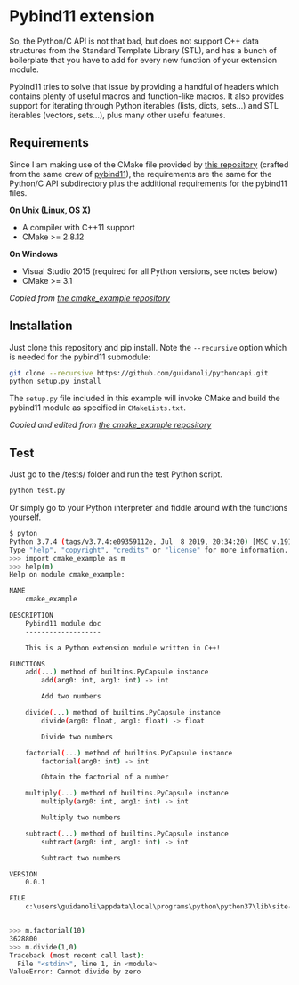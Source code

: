 # Pybind11 extension

So, the Python/C API is not that bad, but does not support C++ data structures from the Standard Template Library (STL), and has a bunch of boilerplate that you have to add for every new function of your extension module.

Pybind11 tries to solve that issue by providing a handful of headers which contains plenty of useful macros and function-like macros. It also provides support for iterating through Python iterables (lists, dicts, sets...) and STL iterables (vectors, sets...), plus many other useful features.

## Requirements

Since I am making use of the CMake file provided by [this repository](https://github.com/pybind/cmake_example) (crafted from the same crew of [pybind11](https://github.com/pybind)), the requirements are the same for the Python/C API subdirectory plus the additional requirements for the pybind11 files.

**On Unix (Linux, OS X)**

* A compiler with C++11 support
* CMake >= 2.8.12

**On Windows**

* Visual Studio 2015 (required for all Python versions, see notes below)
* CMake >= 3.1

*Copied from [the cmake_example repository](https://github.com/pybind/cmake_example)*

## Installation

Just clone this repository and pip install. Note the `--recursive` option which is
needed for the pybind11 submodule:

```bash
git clone --recursive https://github.com/guidanoli/pythoncapi.git
python setup.py install
```

The `setup.py` file included in this example will invoke CMake and build the pybind11 module as specified in `CMakeLists.txt`.

*Copied and edited from [the cmake_example repository](https://github.com/pybind/cmake_example)*

## Test

Just go to the /tests/ folder and run the test Python script.

```bash
python test.py
```

Or simply go to your Python interpreter and fiddle around with the functions yourself.

```bash
$ pyton
Python 3.7.4 (tags/v3.7.4:e09359112e, Jul  8 2019, 20:34:20) [MSC v.1916 64 bit (AMD64)] on win32
Type "help", "copyright", "credits" or "license" for more information.
>>> import cmake_example as m
>>> help(m)
Help on module cmake_example:

NAME
    cmake_example

DESCRIPTION
    Pybind11 module doc
    -------------------

    This is a Python extension module written in C++!

FUNCTIONS
    add(...) method of builtins.PyCapsule instance
        add(arg0: int, arg1: int) -> int

        Add two numbers

    divide(...) method of builtins.PyCapsule instance
        divide(arg0: float, arg1: float) -> float

        Divide two numbers

    factorial(...) method of builtins.PyCapsule instance
        factorial(arg0: int) -> int

        Obtain the factorial of a number

    multiply(...) method of builtins.PyCapsule instance
        multiply(arg0: int, arg1: int) -> int

        Multiply two numbers

    subtract(...) method of builtins.PyCapsule instance
        subtract(arg0: int, arg1: int) -> int

        Subtract two numbers

VERSION
    0.0.1

FILE
    c:\users\guidanoli\appdata\local\programs\python\python37\lib\site-packages\cmake_example-0.0.1-py3.7-win-amd64.egg\cmake_example.cp37-win_amd64.pyd


>>> m.factorial(10)
3628800
>>> m.divide(1,0)
Traceback (most recent call last):
  File "<stdin>", line 1, in <module>
ValueError: Cannot divide by zero
```
